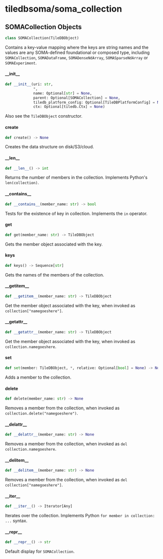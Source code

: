 <a id="tiledbsoma/soma_collection"></a>

# tiledbsoma/soma\_collection

<a id="tiledbsoma/soma_collection.SOMACollection"></a>

## SOMACollection Objects

```python
class SOMACollection(TileDBObject)
```

Contains a key-value mapping where the keys are string names and the values are any SOMA-defined
foundational or composed type, including `SOMACollection`, `SOMADataFrame`, `SOMADenseNdArray`,
`SOMASparseNdArray` or `SOMAExperiment`.

<a id="tiledbsoma/soma_collection.SOMACollection.__init__"></a>

#### \_\_init\_\_

```python
def __init__(uri: str,
             *,
             name: Optional[str] = None,
             parent: Optional[SOMACollection] = None,
             tiledb_platform_config: Optional[TileDBPlatformConfig] = None,
             ctx: Optional[tiledb.Ctx] = None)
```

Also see the `TileDBObject` constructor.

<a id="tiledbsoma/soma_collection.SOMACollection.create"></a>

#### create

```python
def create() -> None
```

Creates the data structure on disk/S3/cloud.

<a id="tiledbsoma/soma_collection.SOMACollection.__len__"></a>

#### \_\_len\_\_

```python
def __len__() -> int
```

Returns the number of members in the collection.  Implements Python's `len(collection)`.

<a id="tiledbsoma/soma_collection.SOMACollection.__contains__"></a>

#### \_\_contains\_\_

```python
def __contains__(member_name: str) -> bool
```

Tests for the existence of key in collection.
Implements the `in` operator.

<a id="tiledbsoma/soma_collection.SOMACollection.get"></a>

#### get

```python
def get(member_name: str) -> TileDBObject
```

Gets the member object associated with the key.

<a id="tiledbsoma/soma_collection.SOMACollection.keys"></a>

#### keys

```python
def keys() -> Sequence[str]
```

Gets the names of the members of the collection.

<a id="tiledbsoma/soma_collection.SOMACollection.__getitem__"></a>

#### \_\_getitem\_\_

```python
def __getitem__(member_name: str) -> TileDBObject
```

Get the member object associated with the key, when invoked as `collection["namegoeshere"]`.

<a id="tiledbsoma/soma_collection.SOMACollection.__getattr__"></a>

#### \_\_getattr\_\_

```python
def __getattr__(member_name: str) -> TileDBObject
```

Get the member object associated with the key, when invoked as `collection.namegoeshere`.

<a id="tiledbsoma/soma_collection.SOMACollection.set"></a>

#### set

```python
def set(member: TileDBObject, *, relative: Optional[bool] = None) -> None
```

Adds a member to the collection.

<a id="tiledbsoma/soma_collection.SOMACollection.delete"></a>

#### delete

```python
def delete(member_name: str) -> None
```

Removes a member from the collection, when invoked as `collection.delete("namegoeshere")`.

<a id="tiledbsoma/soma_collection.SOMACollection.__delattr__"></a>

#### \_\_delattr\_\_

```python
def __delattr__(member_name: str) -> None
```

Removes a member from the collection, when invoked as `del collection.namegoeshere`.

<a id="tiledbsoma/soma_collection.SOMACollection.__delitem__"></a>

#### \_\_delitem\_\_

```python
def __delitem__(member_name: str) -> None
```

Removes a member from the collection, when invoked as `del collection["namegoeshere"]`.

<a id="tiledbsoma/soma_collection.SOMACollection.__iter__"></a>

#### \_\_iter\_\_

```python
def __iter__() -> Iterator[Any]
```

Iterates over the collection.  Implements Python `for member in collection: ...` syntax.

<a id="tiledbsoma/soma_collection.SOMACollection.__repr__"></a>

#### \_\_repr\_\_

```python
def __repr__() -> str
```

Default display for `SOMACollection`.


